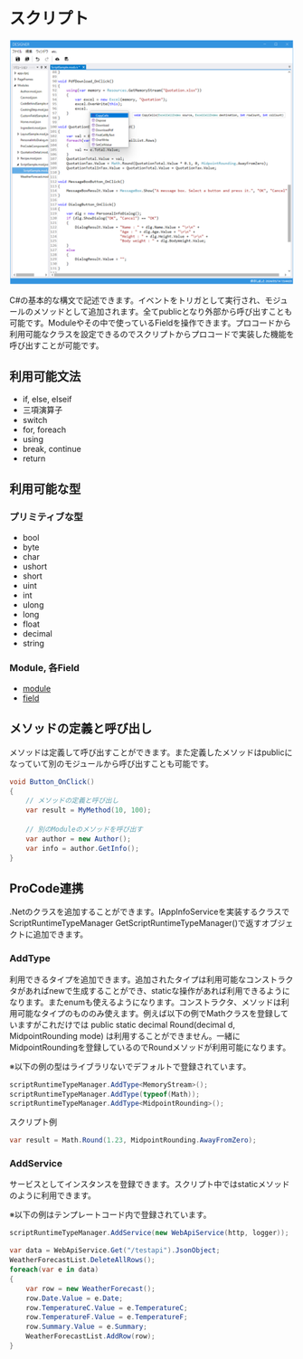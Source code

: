 # スクリプト

<img src="images/script_summary.png">

C#の基本的な構文で記述できます。イベントをトリガとして実行され、モジュールのメソッドとして追加されます。全てpublicとなり外部から呼び出すことも可能です。Moduleやその中で使っているFieldを操作できます。プロコードから利用可能なクラスを設定できるのでスクリプトからプロコードで実装した機能を呼び出すことが可能です。

## 利用可能文法

- if, else, elseif
- 三項演算子
- switch
- for, foreach
- using
- break, continue
- return

## 利用可能な型

### プリミティブな型

- bool
- byte
- char
- ushort
- short
- uint
- int
- ulong
- long
- float
- decimal
- string

### Module, 各Field

- [module](module.md)
- [field](field.md)

## メソッドの定義と呼び出し

メソッドは定義して呼び出すことができます。また定義したメソッドはpublicになっていて別のモジュールから呼び出すことも可能です。

```csharp
void Button_OnClick()
{
    // メソッドの定義と呼び出し
    var result = MyMethod(10, 100);
    
    // 別のModuleのメソッドを呼び出す
    var author = new Author();
    var info = author.GetInfo();
}
```

## ProCode連携

.Netのクラスを追加することができます。IAppInfoServiceを実装するクラスでScriptRuntimeTypeManager GetScriptRuntimeTypeManager()で返すオブジェクトに追加できます。

### AddType

利用できるタイプを追加できます。追加されたタイプは利用可能なコンストラクタがあればnewで生成することができ、staticな操作があれば利用できるようになります。またenumも使えるようになります。コンストラクタ、メソッドは利用可能なタイプのもののみ使えます。例えば以下の例でMathクラスを登録していますがこれだけでは public static decimal Round(decimal d, MidpointRounding mode) は利用することができません。一緒にMidpointRoundingを登録しているのでRoundメソッドが利用可能になります。

※以下の例の型はライブラリないでデフォルトで登録されています。

```csharp
scriptRuntimeTypeManager.AddType<MemoryStream>();
scriptRuntimeTypeManager.AddType(typeof(Math));
scriptRuntimeTypeManager.AddType<MidpointRounding>();
```

スクリプト例

```csharp
var result = Math.Round(1.23, MidpointRounding.AwayFromZero);
```

### AddService

サービスとしてインスタンスを登録できます。スクリプト中ではstaticメソッドのように利用できます。

※以下の例はテンプレートコード内で登録されています。

```csharp
scriptRuntimeTypeManager.AddService(new WebApiService(http, logger));
```

```csharp
var data = WebApiService.Get("/testapi").JsonObject;
WeatherForecastList.DeleteAllRows();
foreach(var e in data)
{
    var row = new WeatherForecast();
    row.Date.Value = e.Date;
    row.TemperatureC.Value = e.TemperatureC;
    row.TemperatureF.Value = e.TemperatureF;
    row.Summary.Value = e.Summary;
    WeatherForecastList.AddRow(row);
}    
```
